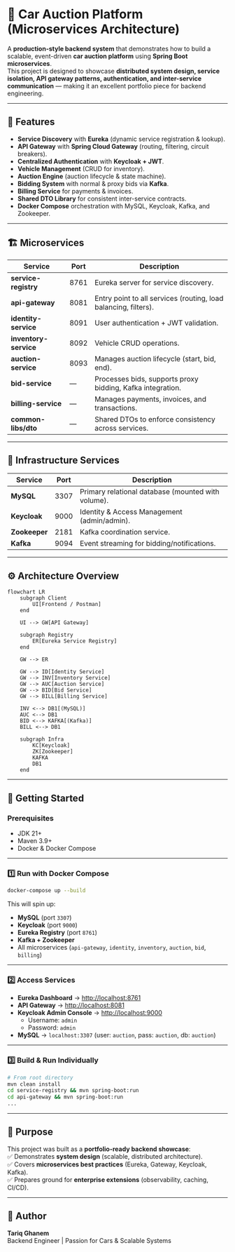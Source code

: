 # 🚗 Car Auction Platform (Microservices Architecture)

A **production-style backend system** that demonstrates how to build a scalable, event-driven **car auction platform** using **Spring Boot microservices**.  
This project is designed to showcase **distributed system design, service isolation, API gateway patterns, authentication, and inter-service communication** — making it an excellent portfolio piece for backend engineering.

---

## 📌 Features

- **Service Discovery** with **Eureka** (dynamic service registration & lookup).  
- **API Gateway** with **Spring Cloud Gateway** (routing, filtering, circuit breakers).  
- **Centralized Authentication** with **Keycloak + JWT**.  
- **Vehicle Management** (CRUD for inventory).  
- **Auction Engine** (auction lifecycle & state machine).  
- **Bidding System** with normal & proxy bids via **Kafka**.  
- **Billing Service** for payments & invoices.  
- **Shared DTO Library** for consistent inter-service contracts.  
- **Docker Compose** orchestration with MySQL, Keycloak, Kafka, and Zookeeper.  

---

## 🏗️ Microservices

| Service              | Port  | Description                                                                 |
|----------------------|-------|-----------------------------------------------------------------------------|
| **service-registry** | 8761  | Eureka server for service discovery.                                        |
| **api-gateway**      | 8081  | Entry point to all services (routing, load balancing, filters).             |
| **identity-service** | 8091  | User authentication + JWT validation.                                       |
| **inventory-service**| 8092  | Vehicle CRUD operations.                                                    |
| **auction-service**  | 8093  | Manages auction lifecycle (start, bid, end).                                |
| **bid-service**      | —     | Processes bids, supports proxy bidding, Kafka integration.                  |
| **billing-service**  | —     | Manages payments, invoices, and transactions.                               |
| **common-libs/dto**  | —     | Shared DTOs to enforce consistency across services.                         |

---

## 🧰 Infrastructure Services

| Service   | Port  | Description                                       |
|-----------|-------|---------------------------------------------------|
| **MySQL** | 3307  | Primary relational database (mounted with volume).|
| **Keycloak** | 9000 | Identity & Access Management (admin/admin).      |
| **Zookeeper** | 2181 | Kafka coordination service.                     |
| **Kafka** | 9094  | Event streaming for bidding/notifications.        |

---

## ⚙️ Architecture Overview

```mermaid
flowchart LR
    subgraph Client
        UI[Frontend / Postman]
    end

    UI --> GW[API Gateway]

    subgraph Registry
        ER[Eureka Service Registry]
    end

    GW --> ER

    GW --> ID[Identity Service]
    GW --> INV[Inventory Service]
    GW --> AUC[Auction Service]
    GW --> BID[Bid Service]
    GW --> BILL[Billing Service]

    INV <--> DB1[(MySQL)]
    AUC <--> DB1
    BID <--> KAFKA[(Kafka)]
    BILL <--> DB1

    subgraph Infra
        KC[Keycloak]
        ZK[Zookeeper]
        KAFKA
        DB1
    end
```

---

## 🚀 Getting Started

### Prerequisites
- JDK 21+
- Maven 3.9+
- Docker & Docker Compose

---

### 1️⃣ Run with Docker Compose
```bash
docker-compose up --build
```

This will spin up:
- **MySQL** (port `3307`)
- **Keycloak** (port `9000`)
- **Eureka Registry** (port `8761`)
- **Kafka + Zookeeper**
- All microservices (`api-gateway`, `identity`, `inventory`, `auction`, `bid`, `billing`)

---

### 2️⃣ Access Services

- **Eureka Dashboard** → [http://localhost:8761](http://localhost:8761)  
- **API Gateway** → [http://localhost:8081](http://localhost:8081)  
- **Keycloak Admin Console** → [http://localhost:9000](http://localhost:9000)  
  - Username: `admin`  
  - Password: `admin`  
- **MySQL** → `localhost:3307` (user: `auction`, pass: `auction`, db: `auction`)

---

### 3️⃣ Build & Run Individually
```bash
# From root directory
mvn clean install
cd service-registry && mvn spring-boot:run
cd api-gateway && mvn spring-boot:run
...
```

---


## 📖 Purpose

This project was built as a **portfolio-ready backend showcase**:  
✅ Demonstrates **system design** (scalable, distributed architecture).  
✅ Covers **microservices best practices** (Eureka, Gateway, Keycloak, Kafka).  
✅ Prepares ground for **enterprise extensions** (observability, caching, CI/CD).  

---

## 👤 Author

**Tariq Ghanem**  
Backend Engineer | Passion for Cars & Scalable Systems  
